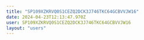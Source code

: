 ```yaml
---
title: "SP109XZKRVQ0S1CEZQ2DCK3J746TKC64GCBVVJW16"
date: 2024-04-23T12:13:47.970Z
user: SP109XZKRVQ0S1CEZQ2DCK3J746TKC64GCBVVJW16
layout: "users"
---
```

    